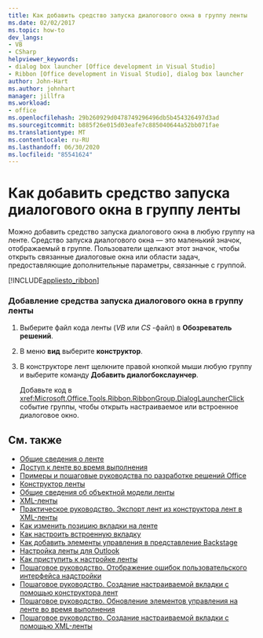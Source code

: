 ```yaml
---
title: Как добавить средство запуска диалогового окна в группу ленты
ms.date: 02/02/2017
ms.topic: how-to
dev_langs:
- VB
- CSharp
helpviewer_keywords:
- dialog box launcher [Office development in Visual Studio]
- Ribbon [Office development in Visual Studio], dialog box launcher
author: John-Hart
ms.author: johnhart
manager: jillfra
ms.workload:
- office
ms.openlocfilehash: 29b260929d0478749296496db5b454326497d3ad
ms.sourcegitcommit: b885f26e015d03eafe7c885040644a52bb071fae
ms.translationtype: MT
ms.contentlocale: ru-RU
ms.lasthandoff: 06/30/2020
ms.locfileid: "85541624"
---
```

# <a name="how-to-add-a-dialog-box-launcher-to-a-ribbon-group"></a>Как добавить средство запуска диалогового окна в группу ленты
  Можно добавить средство запуска диалогового окна в любую группу на ленте. Средство запуска диалогового окна — это маленький значок, отображаемый в группе. Пользователи щелкают этот значок, чтобы открыть связанные диалоговые окна или области задач, предоставляющие дополнительные параметры, связанные с группой.

 [!INCLUDE[appliesto_ribbon](../vsto/includes/appliesto-ribbon-md.md)]

### <a name="to-add-a-dialog-box-launcher-to-a-ribbon-group"></a>Добавление средства запуска диалогового окна в группу ленты

1. Выберите файл кода ленты (*VB* или *CS* -файл) в **Обозреватель решений**.

2. В меню **вид** выберите **конструктор**.

3. В конструкторе лент щелкните правой кнопкой мыши любую группу и выберите команду **Добавить диалогбокслаунчер**.

     Добавьте код в <xref:Microsoft.Office.Tools.Ribbon.RibbonGroup.DialogLauncherClick> событие группы, чтобы открыть настраиваемое или встроенное диалоговое окно.

## <a name="see-also"></a>См. также
- [Общие сведения о ленте](../vsto/ribbon-overview.md)
- [Доступ к ленте во время выполнения](../vsto/accessing-the-ribbon-at-run-time.md)
- [Примеры и пошаговые руководства по разработке решений Office](../vsto/office-development-samples-and-walkthroughs.md)
- [Конструктор ленты](../vsto/ribbon-designer.md)
- [Общие сведения об объектной модели ленты](../vsto/ribbon-object-model-overview.md)
- [XML-ленты](../vsto/ribbon-xml.md)
- [Практическое руководство. Экспорт лент из конструктора лент в XML-ленты](../vsto/how-to-export-a-ribbon-from-the-ribbon-designer-to-ribbon-xml.md)
- [Как изменить позицию вкладки на ленте](../vsto/how-to-change-the-position-of-a-tab-on-the-ribbon.md)
- [Как настроить встроенную вкладку](../vsto/how-to-customize-a-built-in-tab.md)
- [Как добавить элементы управления в представление Backstage](../vsto/how-to-add-controls-to-the-backstage-view.md)
- [Настройка ленты для Outlook](../vsto/customizing-a-ribbon-for-outlook.md)
- [Как приступить к настройке ленты](../vsto/how-to-get-started-customizing-the-ribbon.md)
- [Пошаговое руководство. Отображение ошибок пользовательского интерфейса надстройки](../vsto/how-to-show-add-in-user-interface-errors.md)
- [Пошаговое руководство. Создание настраиваемой вкладки с помощью конструктора лент](../vsto/walkthrough-creating-a-custom-tab-by-using-the-ribbon-designer.md)
- [Пошаговое руководство. Обновление элементов управления на ленте во время выполнения](../vsto/walkthrough-updating-the-controls-on-a-ribbon-at-run-time.md)
- [Пошаговое руководство. Создание настраиваемой вкладки с помощью XML-ленты](../vsto/walkthrough-creating-a-custom-tab-by-using-ribbon-xml.md)
